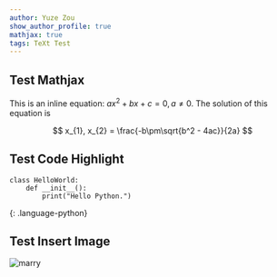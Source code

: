 ```yaml
---
author: Yuze Zou
show_author_profile: true
mathjax: true
tags: TeXt Test
---
```

## Test Mathjax

This is an inline equation: $ax^2+bx+c=0, a\neq 0$. The solution of this equation is

$$
x_{1}, x_{2} = \frac{-b\pm\sqrt{b^2 - 4ac}}{2a}
$$

## Test Code Highlight

~~~
class HelloWorld:
    def __init__():
        print("Hello Python.")
~~~
{: .language-python}

## Test Insert Image

![marry](https://ww1.sinaimg.cn/large/93d8f721gy1g60687u91oj24g02yo4qr.jpg)